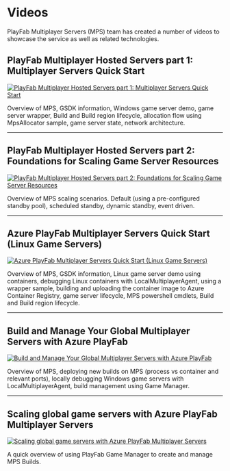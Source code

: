 # Videos

PlayFab Multiplayer Servers (MPS) team has created a number of videos to showcase the service as well as related technologies.

## PlayFab Multiplayer Hosted Servers part 1: Multiplayer Servers Quick Start

[![PlayFab Multiplayer Hosted Servers part 1: Multiplayer Servers Quick Start](https://img.youtube.com/vi/kj2TcMlvWgk/0.jpg)](https://www.youtube.com/watch?v=kj2TcMlvWgk)

Overview of MPS, GSDK information, Windows game server demo, game server wrapper, Build and Build region lifecycle, allocation flow using MpsAllocator sample, game server state, network architecture.

---

## PlayFab Multiplayer Hosted Servers part 2: Foundations for Scaling Game Server Resources

[![PlayFab Multiplayer Hosted Servers part 2: Foundations for Scaling Game Server Resources](https://img.youtube.com/vi/Jj5kVCUmvlY/0.jpg)](https://www.youtube.com/watch?v=Jj5kVCUmvlY)

Overview of MPS scaling scenarios. Default (using a pre-configured standby pool), scheduled standby, dynamic standby, event driven.

---

## Azure PlayFab Multiplayer Servers Quick Start (Linux Game Servers)

[![Azure PlayFab Multiplayer Servers Quick Start (Linux Game Servers)](https://img.youtube.com/vi/hsHLWS6UY6s/0.jpg)](https://www.youtube.com/watch?v=hsHLWS6UY6s)

Overview of MPS, GSDK information, Linux game server demo using containers, debugging Linux containers with LocalMultiplayerAgent, using a wrapper sample, building and uploading the container image to Azure Container Registry, game server lifecycle, MPS powershell cmdlets, Build and Build region lifecycle.

---

## Build and Manage Your Global Multiplayer Servers with Azure PlayFab

[![Build and Manage Your Global Multiplayer Servers with Azure PlayFab](https://img.youtube.com/vi/3NtK90ofryQ/0.jpg)](https://www.youtube.com/watch?v=3NtK90ofryQ)

Overview of MPS, deploying new builds on MPS (process vs container and relevant ports), locally debugging Windows game servers with LocalMultiplayerAgent, build management using Game Manager.

---

## Scaling global game servers with Azure PlayFab Multiplayer Servers

[![Scaling global game servers with Azure PlayFab Multiplayer Servers](https://img.youtube.com/vi/fsIa8KpR14Y/0.jpg)](https://www.youtube.com/watch?v=fsIa8KpR14Y)

A quick overview of using PlayFab Game Manager to create and manage MPS Builds.
